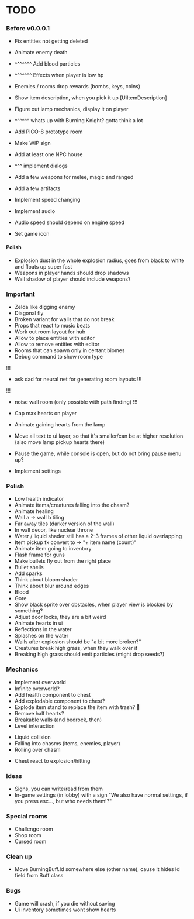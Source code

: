# TODO

### Before v0.0.0.1

* Fix entities not getting deleted

* Animate enemy death
* ^^^^^^^ Add blood particles
* ^^^^^^^ Effects when player is low hp

* Enemies / rooms drop rewards (bombs, keys, coins)

* Show item description, when you pick it up [UiItemDescription]

* Figure out lamp mechanics, display it on player
* ^^^^^^ whats up with Burning Knight? gotta think a lot

* Add PICO-8 prototype room
* Make WIP sign
* Add at least one NPC house
* ^^^ implement dialogs

* Add a few weapons for melee, magic and ranged
* Add a few artifacts

* Implement speed changing
* Implement audio
* Audio speed should depend on engine speed

* Set game icon

#### Polish

* Explosion dust in the whole explosion radius, goes from black to white and floats up super fast
* Weapons in player hands should drop shadows
* Wall shadow of player should include weapons?

### Important

* Zelda like digging enemy
* Diagonal fly
* Broken variant for walls that do not break
* Props that react to music beats
* Work out room layout for hub
* Allow to place entities with editor
* Allow to remove entities with editor
* Rooms that can spawn only in certant biomes
* Debug command to show room type

!!!
* ask dad for neural net for generating room layouts
!!!

!!!
* noise wall room (only possible with path finding)
!!!

* Cap max hearts on player
* Animate gaining hearts from the lamp
* Move all text to ui layer, so that it's smaller/can be at higher resolution (also move lamp pickup hearts there)
* Pause the game, while console is open, but do not bring pause menu up?
* Implement settings

### Polish

* Low health indicator
* Animate items/creatures falling into the chasm?
* Animate healing
* Wall a -> wall b tiling
* Far away tiles (darker version of the wall)
* In wall decor, like nuclear throne
* Water / liquid shader still has a 2-3 frames of other liquid overlapping
* Item pickup fx convert to -> "+ item name (count)"
* Animate item going to inventory
* Flash frame for guns
* Make bullets fly out from the right place
* Bullet shells
* Add sparks
* Think about bloom shader
* Think about blur around edges
* Blood
* Gore
* Show black sprite over obstacles, when player view is blocked by something?
* Adjust door locks, they are a bit weird
* Animate hearts in ui
* Reflections in the water
* Splashes on the water
* Walls after explosion should be "a bit more broken?"
* Creatures break high grass, when they walk over it
* Breaking high grass should emit particles (might drop seeds?)

### Mechanics

* Implement overworld
* Infinite overworld?
* Add health component to chest
* Add explodable component to chest?
* Explode item stand to replace the item with trash? :thinking:
* Remove half hearts?
* Breakable walls (and bedrock, then)
* Level interaction
 + Liquid collision
 + Falling into chasms (items, enemies, player)
 + Rolling over chasm
* Chest react to explosion/hitting

### Ideas

* Signs, you can write/read from them
* In-game settings (in lobby) with a sign "We also have normal settings, if you press esc..., but who needs them!?"

### Special rooms

* Challenge room
* Shop room
* Cursed room

### Clean up

* Move BurningBuff.Id somewhere else (other name), cause it hides Id field from Buff class

### Bugs

* Game will crash, if you die without saving
* Ui inventory sometimes wont show hearts